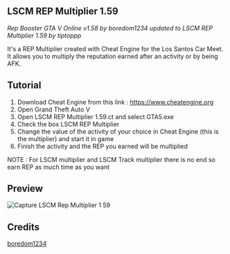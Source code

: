 ## LSCM REP Multiplier 1.59
*Rep Booster GTA V Online v1.58 by boredom1234 updated to LSCM REP Multiplier 1.59 by tiptoppp*

It's a REP Multiplier created with Cheat Engine for the Los Santos Car Meet. It allows you to multiply the reputation earned after an activity or by being AFK.
## Tutorial
1. Download Cheat Engine  from this link : https://www.cheatengine.org
2. Open Grand Theft Auto V
3. Open LSCM REP Multiplier 1.59.ct and select GTA5.exe  
4. Check the box LSCM REP Multiplier  
5. Change the value of the activity of your choice in Cheat Engine (this is the multiplier) and start it in game  
6. Finish the activity and the REP you earned will be multiplied  
  
NOTE : For LSCM multiplier and LSCM Track multiplier there is no end so earn REP as much time as you want
## Preview
![Capture LSCM Rep Multiplier 1 59](https://user-images.githubusercontent.com/105000222/166975351-a0bfe365-7190-482d-bdc2-d80a77a89b88.PNG)
## Credits
[boredom1234](https://www.unknowncheats.me/forum/members/3554757.html)
